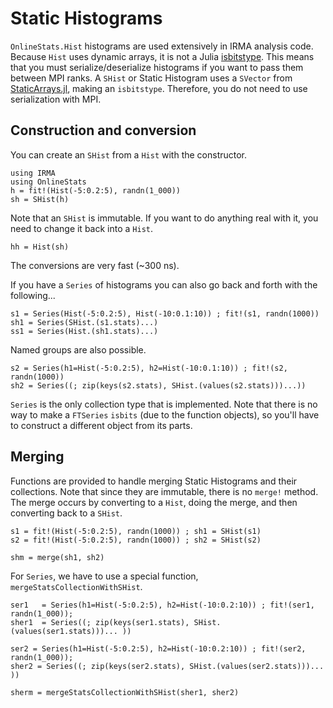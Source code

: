 # Static Histograms

`OnlineStats.Hist` histograms are used extensively in IRMA analysis code. Because `Hist` uses dynamic arrays, it is not a Julia [isbitstype](https://docs.julialang.org/en/v1/base/base/#Base.isbitstype). This means that you must serialize/deserialize histograms if you want to pass them between MPI ranks. A `SHist` or Static Histogram uses a `SVector` from [StaticArrays.jl](https://github.com/JuliaArrays/StaticArrays.jl), making an `isbitstype`. Therefore, you do not need to use serialization with MPI.

## Construction and conversion

You can create an `SHist` from a `Hist` with the constructor.

```@repl shist
using IRMA
using OnlineStats
h = fit!(Hist(-5:0.2:5), randn(1_000))
sh = SHist(h)
```

Note that an `SHist` is immutable. If you want to do anything real with it, you need to change it back into a `Hist`.

```@repl shist
hh = Hist(sh)
```

The conversions are very fast (~300 ns).

If you have a `Series` of histograms you can also go back and forth with the following...

```@repl shist
s1 = Series(Hist(-5:0.2:5), Hist(-10:0.1:10)) ; fit!(s1, randn(1000))
sh1 = Series(SHist.(s1.stats)...)
ss1 = Series(Hist.(sh1.stats)...)
```

Named groups are also possible.

```@repl shist
s2 = Series(h1=Hist(-5:0.2:5), h2=Hist(-10:0.1:10)) ; fit!(s2, randn(1000))
sh2 = Series((; zip(keys(s2.stats), SHist.(values(s2.stats)))...))
```

`Series` is the only collection type that is implemented. Note that there is no way to make a `FTSeries` `isbits` (due to the function objects), so you'll have to construct a different object from its parts.

## Merging

Functions are provided to handle merging Static Histograms and their collections. Note that since they are immutable, there is no `merge!` method. The merge
occurs by converting to a `Hist`, doing the merge, and then converting back to a `SHist`.

```@repl shist
s1 = fit!(Hist(-5:0.2:5), randn(1000)) ; sh1 = SHist(s1)
s2 = fit!(Hist(-5:0.2:5), randn(1000)) ; sh2 = SHist(s2)

shm = merge(sh1, sh2)
```

For `Series`, we have to use a special function, `mergeStatsCollectionWithSHist`.

```@repl shist
ser1   = Series(h1=Hist(-5:0.2:5), h2=Hist(-10:0.2:10)) ; fit!(ser1,  randn(1_000));
sher1  = Series((; zip(keys(ser1.stats), SHist.(values(ser1.stats)))... ))

ser2 = Series(h1=Hist(-5:0.2:5), h2=Hist(-10:0.2:10)) ; fit!(ser2, randn(1_000));
sher2 = Series((; zip(keys(ser2.stats), SHist.(values(ser2.stats)))... ))

sherm = mergeStatsCollectionWithSHist(sher1, sher2)
```
